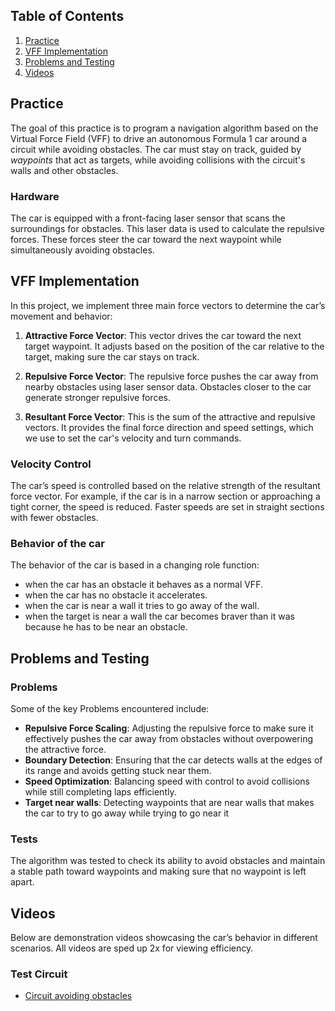 ## Table of Contents
1. [Practice](#practice)
2. [VFF Implementation](#vff-implementation)
3. [Problems and Testing](#problems-and-testing)
4. [Videos](#videos)

## Practice

The goal of this practice is to program a navigation algorithm based on the Virtual Force Field (VFF) to drive an autonomous Formula 1 car around a circuit while avoiding obstacles. The car must stay on track, guided by *waypoints* that act as targets, while avoiding collisions with the circuit's walls and other obstacles.

### Hardware

The car is equipped with a front-facing laser sensor that scans the surroundings for obstacles. This laser data is used to calculate the repulsive forces. These forces steer the car toward the next waypoint while simultaneously avoiding obstacles.

## VFF Implementation

In this project, we implement three main force vectors to determine the car’s movement and behavior:

1. **Attractive Force Vector**: This vector drives the car toward the next target waypoint. It adjusts based on the position of the car relative to the target, making sure the car stays on track.

2. **Repulsive Force Vector**: The repulsive force pushes the car away from nearby obstacles using laser sensor data. Obstacles closer to the car generate stronger repulsive forces.

3. **Resultant Force Vector**: This is the sum of the attractive and repulsive vectors. It provides the final force direction and speed settings, which we use to set the car's velocity and turn commands.

### Velocity Control

The car’s speed is controlled based on the relative strength of the resultant force vector. For example, if the car is in a narrow section or approaching a tight corner, the speed is reduced. Faster speeds are set in straight sections with fewer obstacles.

### Behavior of the car 
The behavior of the car is based in a changing role function:

- when the car has an obstacle it behaves as a normal VFF.
- when the car has no obstacle it accelerates.
- when the car is near a wall it tries to go away of the wall.
- when the target is near a wall the car becomes braver than it was because he has to be near an obstacle.

## Problems and Testing

### Problems
Some of the key Problems encountered include:
- **Repulsive Force Scaling**: Adjusting the repulsive force to make sure it effectively pushes the car away from obstacles without overpowering the attractive force.
- **Boundary Detection**: Ensuring that the car detects walls at the edges of its range and avoids getting stuck near them.
- **Speed Optimization**: Balancing speed with control to avoid collisions while still completing laps efficiently.
- **Target near walls**: Detecting waypoints that are near walls that makes the car to try to go away while trying to go near it

### Tests
The algorithm was tested to check its ability to avoid obstacles and maintain a stable path toward waypoints and making sure that no waypoint is left apart.

## Videos

Below are demonstration videos showcasing the car’s behavior in different scenarios. All videos are sped up 2x for viewing efficiency.

### Test Circuit
- [Circuit avoiding obstacles](#)  
